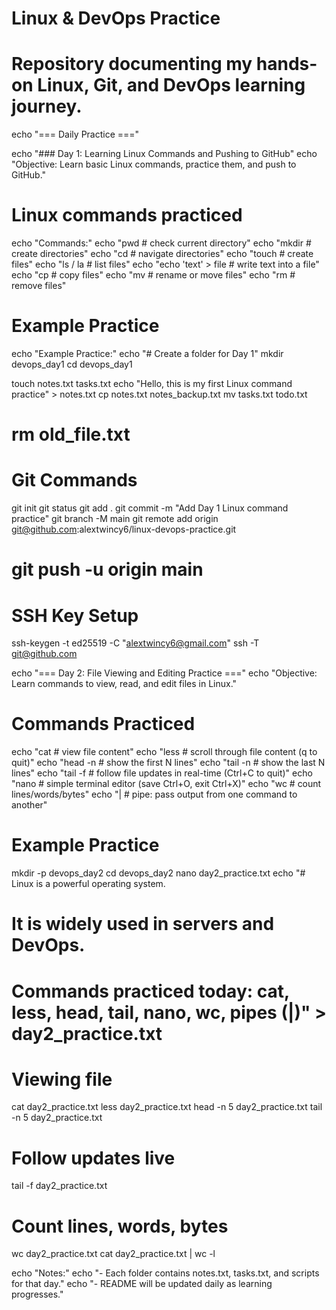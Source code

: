 # Linux & DevOps Practice
# Repository documenting my hands-on Linux, Git, and DevOps learning journey.

echo "=== Daily Practice ==="

echo "### Day 1: Learning Linux Commands and Pushing to GitHub"
echo "Objective: Learn basic Linux commands, practice them, and push to GitHub."

# Linux commands practiced
echo "Commands:"
echo "pwd        # check current directory"
echo "mkdir      # create directories"
echo "cd         # navigate directories"
echo "touch      # create files"
echo "ls / la    # list files"
echo "echo 'text' > file   # write text into a file"
echo "cp         # copy files"
echo "mv         # rename or move files"
echo "rm         # remove files"

# Example Practice
echo "Example Practice:"
echo "# Create a folder for Day 1"
mkdir devops_day1
cd devops_day1

touch notes.txt tasks.txt
echo "Hello, this is my first Linux command practice" > notes.txt
cp notes.txt notes_backup.txt
mv tasks.txt todo.txt
# rm old_file.txt

# Git Commands
git init
git status
git add .
git commit -m "Add Day 1 Linux command practice"
git branch -M main
git remote add origin git@github.com:alextwincy6/linux-devops-practice.git
# git push -u origin main

# SSH Key Setup
ssh-keygen -t ed25519 -C "alextwincy6@gmail.com"
ssh -T git@github.com

echo "=== Day 2: File Viewing and Editing Practice ==="
echo "Objective: Learn commands to view, read, and edit files in Linux."

# Commands Practiced
echo "cat           # view file content"
echo "less          # scroll through file content (q to quit)"
echo "head -n <N>   # show the first N lines"
echo "tail -n <N>   # show the last N lines"
echo "tail -f       # follow file updates in real-time (Ctrl+C to quit)"
echo "nano          # simple terminal editor (save Ctrl+O, exit Ctrl+X)"
echo "wc            # count lines/words/bytes"
echo "|             # pipe: pass output from one command to another"

# Example Practice
mkdir -p devops_day2
cd devops_day2
nano day2_practice.txt
echo "# Linux is a powerful operating system.
# It is widely used in servers and DevOps.
# Commands practiced today: cat, less, head, tail, nano, wc, pipes (|)" > day2_practice.txt

# Viewing file
cat day2_practice.txt
less day2_practice.txt
head -n 5 day2_practice.txt
tail -n 5 day2_practice.txt

# Follow updates live
tail -f day2_practice.txt

# Count lines, words, bytes
wc day2_practice.txt
cat day2_practice.txt | wc -l

echo "Notes:"
echo "- Each folder contains notes.txt, tasks.txt, and scripts for that day."
echo "- README will be updated daily as learning progresses."
